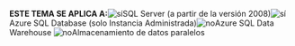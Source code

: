 <Token>**ESTE TEMA SE APLICA A:**![sí](media/yes.png)SQL Server (a partir de la versión 2008)![sí](media/yes.png)Azure SQL Database (solo Instancia Administrada)![no](media/no.png)Azure SQL Data Warehouse ![no](media/no.png)Almacenamiento de datos paralelos </Token>

